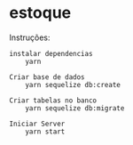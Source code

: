 # estoque

Instruções:

    instalar dependencias
        yarn
    
    Criar base de dados
        yarn sequelize db:create

    Criar tabelas no banco
        yarn sequelize db:migrate

    Iniciar Server
        yarn start